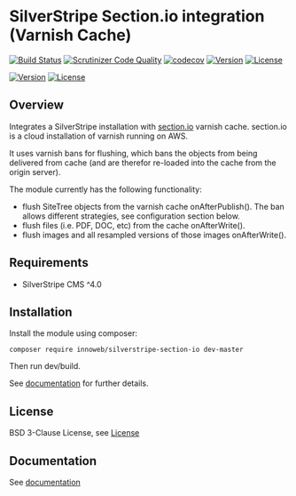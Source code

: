 # SilverStripe Section.io integration (Varnish Cache)

[![Build Status](https://travis-ci.org/xini/silverstripe-section-io.svg?branch=master)](https://travis-ci.org/xini/silverstripe-section-io)
[![Scrutinizer Code Quality](https://scrutinizer-ci.com/g/xini/silverstripe-section-io/badges/quality-score.png?b=master)](https://scrutinizer-ci.com/g/xini/silverstripe-section-io/?branch=master)
[![codecov](https://codecov.io/gh/xini/silverstripe-section-io/branch/master/graph/badge.svg)](https://codecov.io/gh/xini/silverstripe-section-io)
[![Version](http://img.shields.io/packagist/v/innoweb/silverstripe-section-io.svg?style=flat)](https://packagist.org/packages/innoweb/silverstripe-section-io)
[![License](http://img.shields.io/packagist/l/innoweb/silverstripe-section-io.svg?style=flat)](license.md)

[![Version](http://img.shields.io/packagist/v/innoweb/silverstripe-mailchimp-signup.svg?style=flat)](https://packagist.org/packages/innoweb/silverstripe-section-io)
[![License](http://img.shields.io/packagist/l/innoweb/silverstripe-mailchimp-signup.svg?style=flat)](license.md)

## Overview

Integrates a SilverStripe installation with [section.io](https://www.section.io/) varnish cache. section.io is a cloud installation of varnish running on AWS.

It uses varnish bans for flushing, which bans the objects from being delivered from cache (and are therefor re-loaded into the cache from the origin server). 

The module currently has the following functionality:
* flush SiteTree objects from the varnish cache onAfterPublish(). The ban allows different strategies, see configuration section below.
* flush files (i.e. PDF, DOC, etc) from the cache onAfterWrite(). 
* flush images and all resampled versions of those images onAfterWrite(). 

## Requirements

* SilverStripe CMS ^4.0

## Installation

Install the module using composer:
```
composer require innoweb/silverstripe-section-io dev-master
```

Then run dev/build.

See [documentation](docs/en/index.md) for further details.

## License

BSD 3-Clause License, see [License](license.md)

## Documentation

See [documentation](docs/en/index.md)

